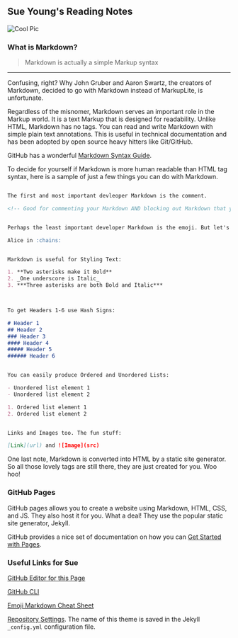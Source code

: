 ## Sue Young's Reading Notes

<!-- One gigantic @ss pic that may or may not be legal? But hey, look at this Markdown comment --> 
![Cool Pic](https://techagainsttrafficking.org/wp-content/uploads/2019/01/Digital-Earth-1200x675.jpg)

### What is Markdown?

> Markdown is actually a simple Markup syntax
----

Confusing, right? Why John Gruber and Aaron Swartz, the creators of Markdown, decided to go with Markdown instead of MarkupLite, is unfortunate. 

Regardless of the misnomer, Markdown serves an important role in the Markup world. It is a text Markup that is designed for readability. Unlike HTML, Markdown has no tags. You can read and write Markdown with simple plain text annotations. This is useful in technical documentation and has been adopted by open source heavy hitters like Git/GitHub. 	

GitHub has a wonderful [Markdown Syntax Guide](https://docs.github.com/en/get-started/writing-on-github/getting-started-with-writing-and-formatting-on-github/basic-writing-and-formatting-syntax). 

To decide for yourself if Markdown is more human readable than HTML tag syntax, here is a sample of just a few things you can do with Markdown.  

```markdown

The first and most important devleoper Markdown is the comment.  

<!-- Good for commenting your Markdown AND blocking out Markdown that you don't want rendered. -->


Perhaps the least important developer Markdown is the emoji. But let's live a little. 

Alice in :chains:


Markdown is useful for Styling Text:

1. **Two asterisks make it Bold**  
2. _One underscore is Italic_  
3. ***Three asterisks are both Bold and Italic***



To get Headers 1-6 use Hash Signs:

# Header 1
## Header 2
### Header 3
#### Header 4
##### Header 5
###### Header 6


You can easily produce Ordered and Unordered Lists:

- Unordered list element 1
- Unordered list element 2

1. Ordered list element 1
2. Ordered list element 2


Links and Images too. The fun stuff:

[Link](url) and ![Image](src)
```


One last note, Markdown is converted into HTML by a static site generator. So all those lovely tags are still there, they are just created for you. Woo hoo!

### GitHub Pages

GitHub pages allows you to create a website using Markdown, HTML, CSS, and JS. They also host it for you. What a deal! They use the popular static site generator, Jekyll. 

GitHub provides a nice set of documentation on how you can [Get Started with Pages](https://docs.github.com/en/pages/getting-started-with-github-pages/creating-a-github-pages-site).

### Useful Links for Sue

[GitHub Editor for this Page](https://github.com/Sue-Young/reading-notes/edit/gh-pages/index.md)

[GitHub CLI](https://cli.github.com/)

[Emoji Markdown Cheat Sheet](https://github.com/ikatyang/emoji-cheat-sheet/blob/master/README.md#symbols)

[Repository Settings](https://github.com/Sue-Young/reading-notes/settings/pages). The name of this theme is saved in the Jekyll `_config.yml` configuration file.





